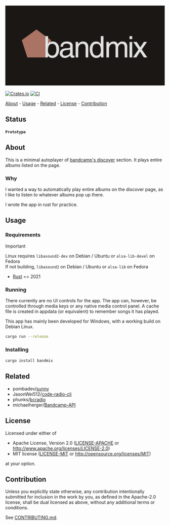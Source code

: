 <!-- TITLE: bandmix -->
<!-- FONT: Mytupi -->
<!-- KEYWORDS: music, streaming  -->
<!-- LANGUAGES: Rust -->
<!-- TECHNOLOGY: RESTful API, HTTP -->

<!-- LOGO -->
![Logo](<images/bandmix.png>)

[![Crates.io](https://img.shields.io/crates/v/bandmix.svg)](https://crates.io/crates/bandmix)
[![CI](https://github.com/lehuman/bandmix/workflows/CI/badge.svg)](https://github.com/lehuman/bandmix/actions)

[About](#about) - [Usage](#usage) - [Related](#related) - [License](#license) - [Contribution](#contribution)

## Status

<!-- STATUS -->
**`Prototype`**

## About
<!-- DESCRIPTION START -->
This is a minimal autoplayer of [bandcamp's discover](https://bandcamp.com/discover) section. It plays entire albums listed on the page.
<!-- DESCRIPTION END -->

### Why

I wanted a way to automatically play entire albums on the discover page, as I like to listen to whatever albums pop up there.

I wrote the app in rust for practice.

## Usage

### Requirements

> [!IMPORTANT]
> Linux requires `libasound2-dev` on Debian / Ubuntu or `alsa-lib-devel` on Fedora\
> If not building, `libasound2` on Debian / Ubuntu or `alsa-lib` on Fedora

- [Rust](https://www.rust-lang.org/) == 2021

### Running

There currently are no UI controls for the app. The app can, however, be controlled through media keys or any native media control panel.
A cache file is created in appdata (or equivalent) to remember songs it has played.

This app has mainly been developed for Windows, with a working build on Debian Linux.

```sh
cargo run --release
```

### Installing

```sh
cargo install bandmix
```

## Related

- pombadev/[sunny](https://github.com/pombadev/sunny)
- JasonWei512/[code-radio-cli](https://github.com/JasonWei512/code-radio-cli)
- phunks/[bcradio](https://github.com/phunks/bcradio)
- michaelherger/[Bandcamp-API](https://github.com/michaelherger/Bandcamp-API)

## License

Licensed under either of

- Apache License, Version 2.0
   ([LICENSE-APACHE](LICENSE-APACHE) or <http://www.apache.org/licenses/LICENSE-2.0>)
- MIT license
   ([LICENSE-MIT](LICENSE-MIT) or <http://opensource.org/licenses/MIT>)

at your option.

## Contribution

Unless you explicitly state otherwise, any contribution intentionally submitted
for inclusion in the work by you, as defined in the Apache-2.0 license, shall be
dual licensed as above, without any additional terms or conditions.

See [CONTRIBUTING.md](CONTRIBUTING.md).
